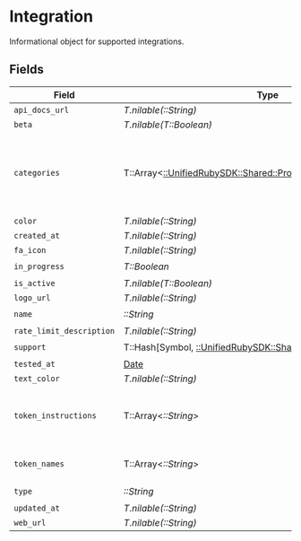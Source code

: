 # Integration

Informational object for supported integrations.


## Fields

| Field                                                                                                                     | Type                                                                                                                      | Required                                                                                                                  | Description                                                                                                               |
| ------------------------------------------------------------------------------------------------------------------------- | ------------------------------------------------------------------------------------------------------------------------- | ------------------------------------------------------------------------------------------------------------------------- | ------------------------------------------------------------------------------------------------------------------------- |
| `api_docs_url`                                                                                                            | *T.nilable(::String)*                                                                                                     | :heavy_minus_sign:                                                                                                        | N/A                                                                                                                       |
| `beta`                                                                                                                    | *T.nilable(T::Boolean)*                                                                                                   | :heavy_minus_sign:                                                                                                        | N/A                                                                                                                       |
| `categories`                                                                                                              | T::Array<[::UnifiedRubySDK::Shared::PropertyIntegrationCategories](../../models/shared/propertyintegrationcategories.md)> | :heavy_check_mark:                                                                                                        | The categories of support solutions that this integration has                                                             |
| `color`                                                                                                                   | *T.nilable(::String)*                                                                                                     | :heavy_minus_sign:                                                                                                        | N/A                                                                                                                       |
| `created_at`                                                                                                              | *T.nilable(::String)*                                                                                                     | :heavy_minus_sign:                                                                                                        | N/A                                                                                                                       |
| `fa_icon`                                                                                                                 | *T.nilable(::String)*                                                                                                     | :heavy_minus_sign:                                                                                                        | N/A                                                                                                                       |
| `in_progress`                                                                                                             | *T::Boolean*                                                                                                              | :heavy_check_mark:                                                                                                        | N/A                                                                                                                       |
| `is_active`                                                                                                               | *T.nilable(T::Boolean)*                                                                                                   | :heavy_minus_sign:                                                                                                        | N/A                                                                                                                       |
| `logo_url`                                                                                                                | *T.nilable(::String)*                                                                                                     | :heavy_minus_sign:                                                                                                        | N/A                                                                                                                       |
| `name`                                                                                                                    | *::String*                                                                                                                | :heavy_check_mark:                                                                                                        | N/A                                                                                                                       |
| `rate_limit_description`                                                                                                  | *T.nilable(::String)*                                                                                                     | :heavy_minus_sign:                                                                                                        | N/A                                                                                                                       |
| `support`                                                                                                                 | T::Hash[Symbol, [::UnifiedRubySDK::Shared::IntegrationSupport](../../models/shared/integrationsupport.md)]                | :heavy_check_mark:                                                                                                        | N/A                                                                                                                       |
| `tested_at`                                                                                                               | [Date](https://ruby-doc.org/stdlib-2.6.1/libdoc/date/rdoc/Date.html)                                                      | :heavy_minus_sign:                                                                                                        | N/A                                                                                                                       |
| `text_color`                                                                                                              | *T.nilable(::String)*                                                                                                     | :heavy_minus_sign:                                                                                                        | N/A                                                                                                                       |
| `token_instructions`                                                                                                      | T::Array<*::String*>                                                                                                      | :heavy_minus_sign:                                                                                                        | instructions for the user on how to find the token/key                                                                    |
| `token_names`                                                                                                             | T::Array<*::String*>                                                                                                      | :heavy_minus_sign:                                                                                                        | if auth_types = 'token'                                                                                                   |
| `type`                                                                                                                    | *::String*                                                                                                                | :heavy_check_mark:                                                                                                        | N/A                                                                                                                       |
| `updated_at`                                                                                                              | *T.nilable(::String)*                                                                                                     | :heavy_minus_sign:                                                                                                        | N/A                                                                                                                       |
| `web_url`                                                                                                                 | *T.nilable(::String)*                                                                                                     | :heavy_minus_sign:                                                                                                        | N/A                                                                                                                       |